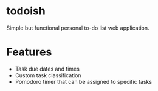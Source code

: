 # todoish
Simple but functional personal to-do list web application.

# Features
 - Task due dates and times
 - Custom task classification
 - Pomodoro timer that can be assigned to specific tasks

